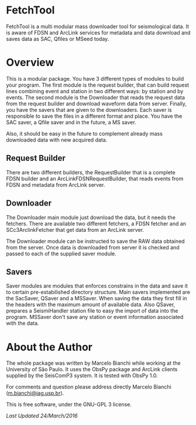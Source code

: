 # FetchTool

FetchTool is a multi modular mass downloader tool for seismological data. It is aware of FDSN and ArcLink services for metadata and data download and saves data as SAC, Qfiles or MSeed today.

# Overview

This is a modular package. You have 3 different types of modules to build your program. The first module is the request builder, that can build request lines combining event and station in two different ways: by station and by events. The second module is the Downloader that reads the request data from the request builder and download waveform data from server. Finally, you have the savers that are given to the downloaders. Each saver is responsible to save the files in a different format and place. You have the SAC saver, a Qfile saver and in the future, a MS saver.

Also, it should be easy in the future to complement already mass downloaded data with new acquired data.

## Request Builder

There are two different builders, the RequestBuilder that is a complete FDSN builder and an ArcLinkFDSNRequestBuilder, that reads events from FDSN and metadata from ArcLink server.

## Downloader

The Downloader main module just download the data, but it needs the fetchers. There are available two different fetchers, a FDSN fetcher and an SCc3ArclinkFetcher that get data from an ArcLink server.

The Downloader module can be instructed to save the RAW data obtained from the server. Once data is downloaded from server it is checked and passed to each of the supplied saver module.

## Savers

Saver modules are modules that enforces constrains in the data and save it to certain pre-estabilished directory structure. Main savers implemented are the SacSaver, QSaver and a MSSaver. When saving the data they first fill in the headers with the maximum amount of available data. Also QSaver, prepares a SeismiHandler station file to easy the import of data into the program. MSSaver don't save any station or event information associated with the data.

# About the Author

The whole package was written by Marcelo Bianchi while working at the University of São Paulo. It uses the ObsPy package and ArcLink clients supplied by the SeisComP3 system. It is tested with ObsPy 1.0.

For comments and question please address directly Marcelo Bianchi (<m.bianchi@iag.usp.br>).

This is free software, under the GNU-GPL 3 license.

_Last Updated 24/March/2016_

